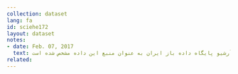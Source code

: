 ```yaml
---
collection: dataset
lang: fa
id: sciehe172
layout: dataset
notes: 
- date: Feb. 07, 2017
  text: به دلیل موجود نبودن لینک داده در زمان انتشار، آرشیو پایگاه داده باز ایران به عنوان منبع این داده مشخص شده است.
related:
---
```

